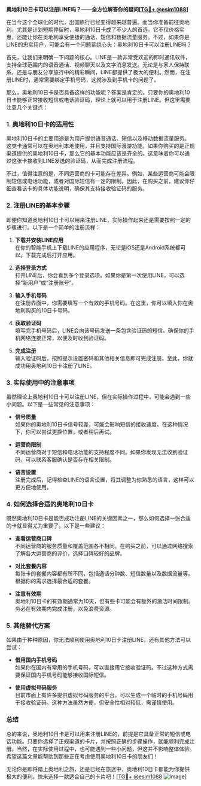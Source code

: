 **奥地利10日卡可以注册LINE吗？——全方位解答你的疑问[[TG💪+ @esim1088](https://t.me/s/esim1088)]**

在当今这个全球化的时代，出国旅行已经变得越来越普遍。而当你准备前往奥地利，尤其是计划短期停留时，奥地利10日卡成了不少人的首选。它不仅价格实惠，还能让你在奥地利享受便捷的通话、短信和数据流量服务。不过，如果你是LINE的忠实用户，可能会有一个问题萦绕心头：奥地利10日卡可以注册LINE吗？

首先，让我们来明确一下问题的核心。LINE是一款非常受欢迎的即时通讯软件，支持全球范围内的语音通话、视频聊天以及文字消息发送。无论是与家人保持联系，还是与朋友分享旅行中的精彩瞬间，LINE都提供了极大的便利。然而，在注册LINE时，通常需要绑定手机号码，这就涉及到手机卡的问题了。

那么，奥地利10日卡是否具备这样的功能呢？答案是肯定的。只要你的奥地利10日卡能够正常接收短信或电话验证码，理论上就可以用于注册LINE。但这里需要注意几个关键点：

### **1. 奥地利10日卡的适用性**
奥地利10日卡的主要用途是为用户提供语音通话、短信以及移动数据流量服务。这类卡通常可以在奥地利本地使用，并且支持国际漫游功能。如果你购买的是正规渠道提供的奥地利10日卡，那么它的基本功能应该是齐全的。这意味着你可以通过这张卡接收到LINE发送的验证码，从而完成注册流程。

不过，值得注意的是，不同运营商的卡可能存在差异。例如，某些运营商可能会限制短信或电话功能，或者对国际短信有一定的限制。因此，在购买之前，建议你仔细查看该卡的具体功能说明，确保其支持接收验证码的服务。

### **2. 注册LINE的基本步骤**
即便你知道奥地利10日卡可以用来注册LINE，实际操作起来还是需要按照一定的步骤进行。以下是一个简单的注册流程：

1. **下载并安装LINE应用**  
   在你的智能手机上下载LINE的应用程序，无论是iOS还是Android系统都可以。下载完成后打开应用。

2. **选择登录方式**  
   打开LINE后，你会看到多个登录选项。如果你是第一次使用LINE，可以选择“新用户”或“注册账号”。

3. **输入手机号码**  
   在注册界面中，你需要填写一个有效的手机号码。在这里，你可以填入你在奥地利购买的10日卡号码。

4. **获取验证码**  
   填写完手机号码后，LINE会向该号码发送一条包含验证码的短信。确保你的手机网络连接正常，以便及时收到验证码。

5. **完成注册**  
   输入验证码后，按照提示设置密码和其他相关信息即可完成注册。至此，你就成功用奥地利10日卡注册了LINE。

### **3. 实际使用中的注意事项**
虽然理论上奥地利10日卡可以注册LINE，但在实际操作过程中，可能会遇到一些小问题。以下是一些常见的注意事项：

- **信号质量**  
  如果你的奥地利10日卡信号较差，可能会影响短信的接收速度。在这种情况下，你可以尝试更换位置，或者稍后再试。

- **运营商限制**  
  不同运营商对于短信和电话功能的支持程度不同。如果你发现无法收到验证码，可以联系客服确认是否存在相关限制。

- **语言设置**  
  注册完成后，记得检查LINE的语言设置，将其调整为你熟悉的语言，这样可以更方便地使用。

### **4. 如何选择合适的奥地利10日卡**
既然奥地利10日卡是能否成功注册LINE的关键因素之一，那么如何选择一张合适的卡就显得尤为重要了。以下是一些建议：

- **查看运营商口碑**  
  不同运营商的服务质量和覆盖范围各不相同。在购买之前，可以通过网络搜索了解各大运营商的评价，选择口碑较好的品牌。

- **对比套餐内容**  
  每张卡的套餐内容都有所不同，包括通话分钟数、短信数量以及数据流量等。根据你的需求选择最合适的套餐。

- **注意有效期**  
  奥地利10日卡的有效期通常为10天，但有些卡可能会有额外的激活时间限制。务必在有效期内完成注册，以免浪费资源。

### **5. 其他替代方案**
如果由于种种原因，你无法顺利使用奥地利10日卡注册LINE，还有其他方法可以尝试：

- **借用国内手机号码**  
  如果你在国内有常用的手机号码，可以直接用它接收验证码。不过这种方式需要保证国内手机号码能够接收国际短信。

- **使用虚拟号码服务**  
  目前市面上有许多提供虚拟号码服务的平台，可以生成一个临时的手机号码用于接收验证码。这种方法虽然方便，但安全性相对较低，需谨慎使用。

### **总结**
总的来说，奥地利10日卡是可以用来注册LINE的，前提是它具备正常的短信或电话功能。只要你选择了正规渠道的卡片，并按照正确的步骤操作，就能顺利完成注册。当然，在实际使用过程中，也可能遇到一些小问题，但这并不影响整体体验。希望这篇文章能帮助到那些正在考虑使用奥地利10日卡的朋友们！

无论你是即将踏上奥地利之旅，还是已经在旅途中，奥地利10日卡都能为你提供极大的便利。快来选择一款适合自己的卡片吧！[[TG💪+ @esim1088](https://t.me/s/esim1088) ![Image](https://i.postimg.cc/4NQfJmqS/Snipaste-2025-05-13-00-14-12.png)]